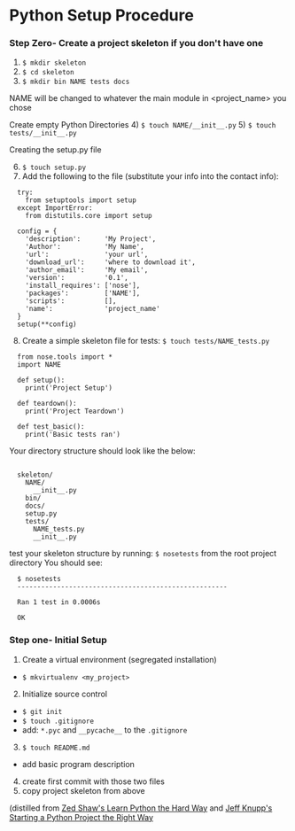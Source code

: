 # Python Setup Procedure

### Step Zero- Create a project skeleton if you don't have one

1)  `$ mkdir skeleton`
2)  `$ cd skeleton`
3)  `$ mkdir bin NAME tests docs`

NAME will be changed to whatever the main module in <project_name> you chose

Create empty Python Directories
4)  `$ touch NAME/__init__.py`
5)  `$ touch tests/__init__.py`

Creating the setup.py file

6)  `$ touch setup.py`
7)  Add the following to the file (substitute your info into the contact info):
  ```
    try:
      from setuptools import setup
    except ImportError:
      from distutils.core import setup

    config = {
      'description':      'My Project',
      'Author':           'My Name',
      'url':              'your url',
      'download_url':     'where to download it',
      'author_email':     'My email',
      'version':          '0.1',
      'install_requires': ['nose'],
      'packages':         ['NAME'],
      'scripts':          [],
      'name':             'project_name'
    }
    setup(**config)

  ```
8) Create a simple skeleton file for tests: `$ touch tests/NAME_tests.py`

  ```
    from nose.tools import *
    import NAME

    def setup():
      print('Project Setup')

    def teardown():
      print('Project Teardown')

    def test_basic():
      print('Basic tests ran')

  ```
Your directory structure should look like the below:
  ```

    skeleton/
      NAME/
        __init__.py
      bin/
      docs/
      setup.py
      tests/
        NAME_tests.py
        __init__.py

  ```

test your skeleton structure by running: `$ nosetests` from the root project directory
You should see:
  ```
    $ nosetests
    -----------------------------------------------------

    Ran 1 test in 0.0006s

    OK

  ```

### Step one- Initial Setup
1) Create a virtual environment (segregated installation)
  * `$ mkvirtualenv <my_project>`
2) Initialize source control
  * `$ git init`
  * `$ touch .gitignore`
  * add: `*.pyc` and `__pycache__` to the `.gitignore`
3) `$ touch README.md`
  * add basic program description
4) create first commit with those two files
5) copy project skeleton from above


(distilled from [Zed Shaw's Learn Python the Hard Way](https://learnpythonthehardway.org/book/ex46.html) and [Jeff Knupp's Starting a Python Project the Right Way](https://jeffknupp.com/blog/2014/02/04/starting-a-python-project-the-right-way/)
